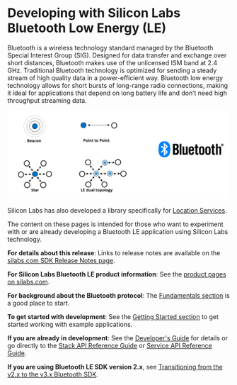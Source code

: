 # Developing with Silicon Labs Bluetooth Low Energy (LE)

Bluetooth is a wireless technology standard managed by the Bluetooth Special Interest Group (SIG). Designed for data transfer and exchange over short distances, Bluetooth makes use of the unlicensed ISM band at 2.4 GHz. Traditional Bluetooth
technology is optimized for sending a steady stream of high
quality data in a power-efficient way. Bluetooth low energy technology
allows for short bursts of long-range radio connections,
making it ideal for applications that depend on long battery life
and don’t need high throughput streaming data.

![Bluetooth stack](resources/bluetooth-topologies.png?darkModeUrl=resources/bluetooth-topologies.png)

Silicon Labs has also developed a library specifically for [Location Services](https://docs.silabs.com/rtl-lib/latest/).

The content on these pages is intended for those who want to experiment with or are already developing a Bluetooth LE application using Silicon Labs technology.

**For details about this release**: Links to release notes are available on the [silabs.com SDK Release Notes page](https://www.silabs.com/developer-tools/software-development-kit-release-notes).

**For Silicon Labs Bluetooth LE product information**: See the [product pages on silabs.com](https://www.silabs.com/wireless/bluetooth).

**For background about the Bluetooth protocol**: The [Fundamentals section](/bluetooth/{build-docspace-version}/bluetooth-fundamentals-overview) is a good place to start.

**To get started with development**: See the [Getting Started section](/bluetooth/{build-docspace-version}/bluetooth-getting-started-overview) to get started working with example applications.

**If you are already in development**: See the [Developer's Guide](/bluetooth/{build-docspace-version}/bluetooth-developers-guide-overview) for details or go directly to the [Stack API Reference Guide](/bluetooth/{build-docspace-version}/bluetooth-stack-api) or [Service API Reference Guide](/bluetooth/{build-docspace-version}/bluetooth-service-api).

**If you are using Bluetooth LE SDK version 2.x**, see [Transitioning from the v2.x to the v3.x Bluetooth SDK](https://www.silabs.com/documents/public/application-notes/an1255-transitioning-from-bluetooth-sdk-v2-to-v3.pdf).
